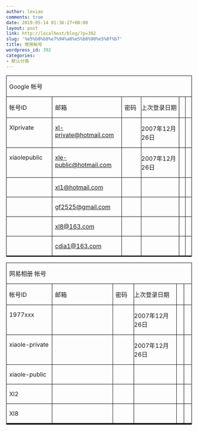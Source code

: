 ```yaml
---
author: lexiao
comments: true
date: 2019-05-14 01:36:27+00:00
layout: post
link: http://localhost/blog/?p=392
slug: '%e5%b8%b8%e7%94%a8%e5%b8%90%e5%8f%b7'
title: 常用帐号
wordpress_id: 392
categories:
- 默认分类
---
```


  










<table cellpadding="0" border="0" style="BORDER-COLLAPSE: collapse" cellspacing="0" >
<tbody >
<tr >

<td width="527" style="BORDER-RIGHT: windowtext 1pt solid; PADDING-RIGHT: 5.4pt; BORDER-TOP: windowtext 1pt solid; PADDING-LEFT: 5.4pt; PADDING-BOTTOM: 0cm; BORDER-LEFT: windowtext 1pt solid; WIDTH: 394.9pt; PADDING-TOP: 0cm; BORDER-BOTTOM: windowtext 1pt solid; BACKGROUND-COLOR: transparent" colspan="6" valign="top" >


Google 帐号

</td>
<tr >

<td width="118" style="BORDER-RIGHT: windowtext 1pt solid; PADDING-RIGHT: 5.4pt; BORDER-TOP: #ece9d8; PADDING-LEFT: 5.4pt; PADDING-BOTTOM: 0cm; BORDER-LEFT: windowtext 1pt solid; WIDTH: 88.8pt; PADDING-TOP: 0cm; BORDER-BOTTOM: windowtext 1pt solid; BACKGROUND-COLOR: transparent" valign="top" >


帐号ID

</td>

<td width="180" style="BORDER-RIGHT: windowtext 1pt solid; PADDING-RIGHT: 5.4pt; BORDER-TOP: #ece9d8; PADDING-LEFT: 5.4pt; PADDING-BOTTOM: 0cm; BORDER-LEFT: #ece9d8; WIDTH: 135pt; PADDING-TOP: 0cm; BORDER-BOTTOM: windowtext 1pt solid; BACKGROUND-COLOR: transparent" valign="top" >


邮箱

</td>

<td width="48" style="BORDER-RIGHT: windowtext 1pt solid; PADDING-RIGHT: 5.4pt; BORDER-TOP: #ece9d8; PADDING-LEFT: 5.4pt; PADDING-BOTTOM: 0cm; BORDER-LEFT: #ece9d8; WIDTH: 36pt; PADDING-TOP: 0cm; BORDER-BOTTOM: windowtext 1pt solid; BACKGROUND-COLOR: transparent" valign="top" >


密码

</td>

<td width="132" style="BORDER-RIGHT: windowtext 1pt solid; PADDING-RIGHT: 0cm; BORDER-TOP: #ece9d8; PADDING-LEFT: 0cm; PADDING-BOTTOM: 0cm; BORDER-LEFT: #ece9d8; WIDTH: 99pt; PADDING-TOP: 0cm; BORDER-BOTTOM: windowtext 1pt solid; BACKGROUND-COLOR: transparent" valign="top" >


上次登录日期

</td>

<td width="24" style="BORDER-RIGHT: windowtext 1pt solid; PADDING-RIGHT: 0cm; BORDER-TOP: #ece9d8; PADDING-LEFT: 0cm; PADDING-BOTTOM: 0cm; BORDER-LEFT: #ece9d8; WIDTH: 18pt; PADDING-TOP: 0cm; BORDER-BOTTOM: windowtext 1pt solid; BACKGROUND-COLOR: transparent" valign="top" >


</td>

<td width="24" style="BORDER-RIGHT: windowtext 1pt solid; PADDING-RIGHT: 0cm; BORDER-TOP: #ece9d8; PADDING-LEFT: 0cm; PADDING-BOTTOM: 0cm; BORDER-LEFT: #ece9d8; WIDTH: 18.1pt; PADDING-TOP: 0cm; BORDER-BOTTOM: windowtext 1pt solid; BACKGROUND-COLOR: transparent" valign="top" >


</td>
<tr >

<td width="118" style="BORDER-RIGHT: windowtext 1pt solid; PADDING-RIGHT: 5.4pt; BORDER-TOP: #ece9d8; PADDING-LEFT: 5.4pt; PADDING-BOTTOM: 0cm; BORDER-LEFT: windowtext 1pt solid; WIDTH: 88.8pt; PADDING-TOP: 0cm; BORDER-BOTTOM: windowtext 1pt solid; BACKGROUND-COLOR: transparent" valign="top" >


Xlprivate

</td>

<td width="180" style="BORDER-RIGHT: windowtext 1pt solid; PADDING-RIGHT: 5.4pt; BORDER-TOP: #ece9d8; PADDING-LEFT: 5.4pt; PADDING-BOTTOM: 0cm; BORDER-LEFT: #ece9d8; WIDTH: 135pt; PADDING-TOP: 0cm; BORDER-BOTTOM: windowtext 1pt solid; BACKGROUND-COLOR: transparent" valign="top" >


xl-private@hotmail.com

</td>

<td width="48" style="BORDER-RIGHT: windowtext 1pt solid; PADDING-RIGHT: 5.4pt; BORDER-TOP: #ece9d8; PADDING-LEFT: 5.4pt; PADDING-BOTTOM: 0cm; BORDER-LEFT: #ece9d8; WIDTH: 36pt; PADDING-TOP: 0cm; BORDER-BOTTOM: windowtext 1pt solid; BACKGROUND-COLOR: transparent" valign="top" >


</td>

<td width="132" style="BORDER-RIGHT: windowtext 1pt solid; PADDING-RIGHT: 0cm; BORDER-TOP: #ece9d8; PADDING-LEFT: 0cm; PADDING-BOTTOM: 0cm; BORDER-LEFT: #ece9d8; WIDTH: 99pt; PADDING-TOP: 0cm; BORDER-BOTTOM: windowtext 1pt solid; BACKGROUND-COLOR: transparent" valign="top" >


2007年12月26日

</td>

<td width="24" style="BORDER-RIGHT: windowtext 1pt solid; PADDING-RIGHT: 0cm; BORDER-TOP: #ece9d8; PADDING-LEFT: 0cm; PADDING-BOTTOM: 0cm; BORDER-LEFT: #ece9d8; WIDTH: 18pt; PADDING-TOP: 0cm; BORDER-BOTTOM: windowtext 1pt solid; BACKGROUND-COLOR: transparent" valign="top" >


</td>

<td width="24" style="BORDER-RIGHT: windowtext 1pt solid; PADDING-RIGHT: 0cm; BORDER-TOP: #ece9d8; PADDING-LEFT: 0cm; PADDING-BOTTOM: 0cm; BORDER-LEFT: #ece9d8; WIDTH: 18.1pt; PADDING-TOP: 0cm; BORDER-BOTTOM: windowtext 1pt solid; BACKGROUND-COLOR: transparent" valign="top" >


</td>
<tr >

<td width="118" style="BORDER-RIGHT: windowtext 1pt solid; PADDING-RIGHT: 5.4pt; BORDER-TOP: #ece9d8; PADDING-LEFT: 5.4pt; PADDING-BOTTOM: 0cm; BORDER-LEFT: windowtext 1pt solid; WIDTH: 88.8pt; PADDING-TOP: 0cm; BORDER-BOTTOM: windowtext 1pt solid; BACKGROUND-COLOR: transparent" valign="top" >


xiaolepublic

</td>

<td width="180" style="BORDER-RIGHT: windowtext 1pt solid; PADDING-RIGHT: 5.4pt; BORDER-TOP: #ece9d8; PADDING-LEFT: 5.4pt; PADDING-BOTTOM: 0cm; BORDER-LEFT: #ece9d8; WIDTH: 135pt; PADDING-TOP: 0cm; BORDER-BOTTOM: windowtext 1pt solid; BACKGROUND-COLOR: transparent" valign="top" >


xle-public@hotmail.com

</td>

<td width="48" style="BORDER-RIGHT: windowtext 1pt solid; PADDING-RIGHT: 5.4pt; BORDER-TOP: #ece9d8; PADDING-LEFT: 5.4pt; PADDING-BOTTOM: 0cm; BORDER-LEFT: #ece9d8; WIDTH: 36pt; PADDING-TOP: 0cm; BORDER-BOTTOM: windowtext 1pt solid; BACKGROUND-COLOR: transparent" valign="top" >


</td>

<td width="132" style="BORDER-RIGHT: windowtext 1pt solid; PADDING-RIGHT: 0cm; BORDER-TOP: #ece9d8; PADDING-LEFT: 0cm; PADDING-BOTTOM: 0cm; BORDER-LEFT: #ece9d8; WIDTH: 99pt; PADDING-TOP: 0cm; BORDER-BOTTOM: windowtext 1pt solid; BACKGROUND-COLOR: transparent" valign="top" >


2007年12月26日

</td>

<td width="24" style="BORDER-RIGHT: windowtext 1pt solid; PADDING-RIGHT: 0cm; BORDER-TOP: #ece9d8; PADDING-LEFT: 0cm; PADDING-BOTTOM: 0cm; BORDER-LEFT: #ece9d8; WIDTH: 18pt; PADDING-TOP: 0cm; BORDER-BOTTOM: windowtext 1pt solid; BACKGROUND-COLOR: transparent" valign="top" >


</td>

<td width="24" style="BORDER-RIGHT: windowtext 1pt solid; PADDING-RIGHT: 0cm; BORDER-TOP: #ece9d8; PADDING-LEFT: 0cm; PADDING-BOTTOM: 0cm; BORDER-LEFT: #ece9d8; WIDTH: 18.1pt; PADDING-TOP: 0cm; BORDER-BOTTOM: windowtext 1pt solid; BACKGROUND-COLOR: transparent" valign="top" >


</td>
<tr >

<td width="118" style="BORDER-RIGHT: windowtext 1pt solid; PADDING-RIGHT: 5.4pt; BORDER-TOP: #ece9d8; PADDING-LEFT: 5.4pt; PADDING-BOTTOM: 0cm; BORDER-LEFT: windowtext 1pt solid; WIDTH: 88.8pt; PADDING-TOP: 0cm; BORDER-BOTTOM: windowtext 1pt solid; BACKGROUND-COLOR: transparent" valign="top" >


</td>

<td width="180" style="BORDER-RIGHT: windowtext 1pt solid; PADDING-RIGHT: 5.4pt; BORDER-TOP: #ece9d8; PADDING-LEFT: 5.4pt; PADDING-BOTTOM: 0cm; BORDER-LEFT: #ece9d8; WIDTH: 135pt; PADDING-TOP: 0cm; BORDER-BOTTOM: windowtext 1pt solid; BACKGROUND-COLOR: transparent" valign="top" >


[xl1@hotmail.com](mailto:xl1@hotmail.com)

</td>

<td width="48" style="BORDER-RIGHT: windowtext 1pt solid; PADDING-RIGHT: 5.4pt; BORDER-TOP: #ece9d8; PADDING-LEFT: 5.4pt; PADDING-BOTTOM: 0cm; BORDER-LEFT: #ece9d8; WIDTH: 36pt; PADDING-TOP: 0cm; BORDER-BOTTOM: windowtext 1pt solid; BACKGROUND-COLOR: transparent" valign="top" >


</td>

<td width="132" style="BORDER-RIGHT: windowtext 1pt solid; PADDING-RIGHT: 0cm; BORDER-TOP: #ece9d8; PADDING-LEFT: 0cm; PADDING-BOTTOM: 0cm; BORDER-LEFT: #ece9d8; WIDTH: 99pt; PADDING-TOP: 0cm; BORDER-BOTTOM: windowtext 1pt solid; BACKGROUND-COLOR: transparent" valign="top" >


</td>

<td width="24" style="BORDER-RIGHT: windowtext 1pt solid; PADDING-RIGHT: 0cm; BORDER-TOP: #ece9d8; PADDING-LEFT: 0cm; PADDING-BOTTOM: 0cm; BORDER-LEFT: #ece9d8; WIDTH: 18pt; PADDING-TOP: 0cm; BORDER-BOTTOM: windowtext 1pt solid; BACKGROUND-COLOR: transparent" valign="top" >


</td>

<td width="24" style="BORDER-RIGHT: windowtext 1pt solid; PADDING-RIGHT: 0cm; BORDER-TOP: #ece9d8; PADDING-LEFT: 0cm; PADDING-BOTTOM: 0cm; BORDER-LEFT: #ece9d8; WIDTH: 18.1pt; PADDING-TOP: 0cm; BORDER-BOTTOM: windowtext 1pt solid; BACKGROUND-COLOR: transparent" valign="top" >


</td>
<tr >

<td width="118" style="BORDER-RIGHT: windowtext 1pt solid; PADDING-RIGHT: 5.4pt; BORDER-TOP: #ece9d8; PADDING-LEFT: 5.4pt; PADDING-BOTTOM: 0cm; BORDER-LEFT: windowtext 1pt solid; WIDTH: 88.8pt; PADDING-TOP: 0cm; BORDER-BOTTOM: windowtext 1pt solid; BACKGROUND-COLOR: transparent" valign="top" >


</td>

<td width="180" style="BORDER-RIGHT: windowtext 1pt solid; PADDING-RIGHT: 5.4pt; BORDER-TOP: #ece9d8; PADDING-LEFT: 5.4pt; PADDING-BOTTOM: 0cm; BORDER-LEFT: #ece9d8; WIDTH: 135pt; PADDING-TOP: 0cm; BORDER-BOTTOM: windowtext 1pt solid; BACKGROUND-COLOR: transparent" valign="top" >


gf2525@gmail.com

</td>

<td width="48" style="BORDER-RIGHT: windowtext 1pt solid; PADDING-RIGHT: 5.4pt; BORDER-TOP: #ece9d8; PADDING-LEFT: 5.4pt; PADDING-BOTTOM: 0cm; BORDER-LEFT: #ece9d8; WIDTH: 36pt; PADDING-TOP: 0cm; BORDER-BOTTOM: windowtext 1pt solid; BACKGROUND-COLOR: transparent" valign="top" >


</td>

<td width="132" style="BORDER-RIGHT: windowtext 1pt solid; PADDING-RIGHT: 0cm; BORDER-TOP: #ece9d8; PADDING-LEFT: 0cm; PADDING-BOTTOM: 0cm; BORDER-LEFT: #ece9d8; WIDTH: 99pt; PADDING-TOP: 0cm; BORDER-BOTTOM: windowtext 1pt solid; BACKGROUND-COLOR: transparent" valign="top" >


</td>

<td width="24" style="BORDER-RIGHT: windowtext 1pt solid; PADDING-RIGHT: 0cm; BORDER-TOP: #ece9d8; PADDING-LEFT: 0cm; PADDING-BOTTOM: 0cm; BORDER-LEFT: #ece9d8; WIDTH: 18pt; PADDING-TOP: 0cm; BORDER-BOTTOM: windowtext 1pt solid; BACKGROUND-COLOR: transparent" valign="top" >


</td>

<td width="24" style="BORDER-RIGHT: windowtext 1pt solid; PADDING-RIGHT: 0cm; BORDER-TOP: #ece9d8; PADDING-LEFT: 0cm; PADDING-BOTTOM: 0cm; BORDER-LEFT: #ece9d8; WIDTH: 18.1pt; PADDING-TOP: 0cm; BORDER-BOTTOM: windowtext 1pt solid; BACKGROUND-COLOR: transparent" valign="top" >


</td>
<tr >

<td width="118" style="BORDER-RIGHT: windowtext 1pt solid; PADDING-RIGHT: 5.4pt; BORDER-TOP: #ece9d8; PADDING-LEFT: 5.4pt; PADDING-BOTTOM: 0cm; BORDER-LEFT: windowtext 1pt solid; WIDTH: 88.8pt; PADDING-TOP: 0cm; BORDER-BOTTOM: windowtext 1pt solid; BACKGROUND-COLOR: transparent" valign="top" >


</td>

<td width="180" style="BORDER-RIGHT: windowtext 1pt solid; PADDING-RIGHT: 5.4pt; BORDER-TOP: #ece9d8; PADDING-LEFT: 5.4pt; PADDING-BOTTOM: 0cm; BORDER-LEFT: #ece9d8; WIDTH: 135pt; PADDING-TOP: 0cm; BORDER-BOTTOM: windowtext 1pt solid; BACKGROUND-COLOR: transparent" valign="top" >


[xl8@163.com](mailto:xl8@163.com)

</td>

<td width="48" style="BORDER-RIGHT: windowtext 1pt solid; PADDING-RIGHT: 5.4pt; BORDER-TOP: #ece9d8; PADDING-LEFT: 5.4pt; PADDING-BOTTOM: 0cm; BORDER-LEFT: #ece9d8; WIDTH: 36pt; PADDING-TOP: 0cm; BORDER-BOTTOM: windowtext 1pt solid; BACKGROUND-COLOR: transparent" valign="top" >


</td>

<td width="132" style="BORDER-RIGHT: windowtext 1pt solid; PADDING-RIGHT: 0cm; BORDER-TOP: #ece9d8; PADDING-LEFT: 0cm; PADDING-BOTTOM: 0cm; BORDER-LEFT: #ece9d8; WIDTH: 99pt; PADDING-TOP: 0cm; BORDER-BOTTOM: windowtext 1pt solid; BACKGROUND-COLOR: transparent" valign="top" >


</td>

<td width="24" style="BORDER-RIGHT: windowtext 1pt solid; PADDING-RIGHT: 0cm; BORDER-TOP: #ece9d8; PADDING-LEFT: 0cm; PADDING-BOTTOM: 0cm; BORDER-LEFT: #ece9d8; WIDTH: 18pt; PADDING-TOP: 0cm; BORDER-BOTTOM: windowtext 1pt solid; BACKGROUND-COLOR: transparent" valign="top" >


</td>

<td width="24" style="BORDER-RIGHT: windowtext 1pt solid; PADDING-RIGHT: 0cm; BORDER-TOP: #ece9d8; PADDING-LEFT: 0cm; PADDING-BOTTOM: 0cm; BORDER-LEFT: #ece9d8; WIDTH: 18.1pt; PADDING-TOP: 0cm; BORDER-BOTTOM: windowtext 1pt solid; BACKGROUND-COLOR: transparent" valign="top" >


</td>
<tr >

<td width="118" style="BORDER-RIGHT: windowtext 1pt solid; PADDING-RIGHT: 5.4pt; BORDER-TOP: #ece9d8; PADDING-LEFT: 5.4pt; PADDING-BOTTOM: 0cm; BORDER-LEFT: windowtext 1pt solid; WIDTH: 88.8pt; PADDING-TOP: 0cm; BORDER-BOTTOM: windowtext 1pt solid; BACKGROUND-COLOR: transparent" valign="top" >


</td>

<td width="180" style="BORDER-RIGHT: windowtext 1pt solid; PADDING-RIGHT: 5.4pt; BORDER-TOP: #ece9d8; PADDING-LEFT: 5.4pt; PADDING-BOTTOM: 0cm; BORDER-LEFT: #ece9d8; WIDTH: 135pt; PADDING-TOP: 0cm; BORDER-BOTTOM: windowtext 1pt solid; BACKGROUND-COLOR: transparent" valign="top" >


[cdia1@163.com](mailto:cdia1@163.com)

</td>

<td width="48" style="BORDER-RIGHT: windowtext 1pt solid; PADDING-RIGHT: 5.4pt; BORDER-TOP: #ece9d8; PADDING-LEFT: 5.4pt; PADDING-BOTTOM: 0cm; BORDER-LEFT: #ece9d8; WIDTH: 36pt; PADDING-TOP: 0cm; BORDER-BOTTOM: windowtext 1pt solid; BACKGROUND-COLOR: transparent" valign="top" >


</td>

<td width="132" style="BORDER-RIGHT: windowtext 1pt solid; PADDING-RIGHT: 0cm; BORDER-TOP: #ece9d8; PADDING-LEFT: 0cm; PADDING-BOTTOM: 0cm; BORDER-LEFT: #ece9d8; WIDTH: 99pt; PADDING-TOP: 0cm; BORDER-BOTTOM: windowtext 1pt solid; BACKGROUND-COLOR: transparent" valign="top" >


</td>

<td width="24" style="BORDER-RIGHT: windowtext 1pt solid; PADDING-RIGHT: 0cm; BORDER-TOP: #ece9d8; PADDING-LEFT: 0cm; PADDING-BOTTOM: 0cm; BORDER-LEFT: #ece9d8; WIDTH: 18pt; PADDING-TOP: 0cm; BORDER-BOTTOM: windowtext 1pt solid; BACKGROUND-COLOR: transparent" valign="top" >


</td>

<td width="24" style="BORDER-RIGHT: windowtext 1pt solid; PADDING-RIGHT: 0cm; BORDER-TOP: #ece9d8; PADDING-LEFT: 0cm; PADDING-BOTTOM: 0cm; BORDER-LEFT: #ece9d8; WIDTH: 18.1pt; PADDING-TOP: 0cm; BORDER-BOTTOM: windowtext 1pt solid; BACKGROUND-COLOR: transparent" valign="top" >


</td>
<tr >

<td width="118" style="BORDER-RIGHT: windowtext 1pt solid; PADDING-RIGHT: 5.4pt; BORDER-TOP: #ece9d8; PADDING-LEFT: 5.4pt; PADDING-BOTTOM: 0cm; BORDER-LEFT: windowtext 1pt solid; WIDTH: 88.8pt; PADDING-TOP: 0cm; BORDER-BOTTOM: windowtext 1pt solid; BACKGROUND-COLOR: transparent" valign="top" >


</td>

<td width="180" style="BORDER-RIGHT: windowtext 1pt solid; PADDING-RIGHT: 5.4pt; BORDER-TOP: #ece9d8; PADDING-LEFT: 5.4pt; PADDING-BOTTOM: 0cm; BORDER-LEFT: #ece9d8; WIDTH: 135pt; PADDING-TOP: 0cm; BORDER-BOTTOM: windowtext 1pt solid; BACKGROUND-COLOR: transparent" valign="top" >


</td>

<td width="48" style="BORDER-RIGHT: windowtext 1pt solid; PADDING-RIGHT: 5.4pt; BORDER-TOP: #ece9d8; PADDING-LEFT: 5.4pt; PADDING-BOTTOM: 0cm; BORDER-LEFT: #ece9d8; WIDTH: 36pt; PADDING-TOP: 0cm; BORDER-BOTTOM: windowtext 1pt solid; BACKGROUND-COLOR: transparent" valign="top" >


</td>

<td width="132" style="BORDER-RIGHT: windowtext 1pt solid; PADDING-RIGHT: 0cm; BORDER-TOP: #ece9d8; PADDING-LEFT: 0cm; PADDING-BOTTOM: 0cm; BORDER-LEFT: #ece9d8; WIDTH: 99pt; PADDING-TOP: 0cm; BORDER-BOTTOM: windowtext 1pt solid; BACKGROUND-COLOR: transparent" valign="top" >


</td>

<td width="24" style="BORDER-RIGHT: windowtext 1pt solid; PADDING-RIGHT: 0cm; BORDER-TOP: #ece9d8; PADDING-LEFT: 0cm; PADDING-BOTTOM: 0cm; BORDER-LEFT: #ece9d8; WIDTH: 18pt; PADDING-TOP: 0cm; BORDER-BOTTOM: windowtext 1pt solid; BACKGROUND-COLOR: transparent" valign="top" >


</td>

<td width="24" style="BORDER-RIGHT: windowtext 1pt solid; PADDING-RIGHT: 0cm; BORDER-TOP: #ece9d8; PADDING-LEFT: 0cm; PADDING-BOTTOM: 0cm; BORDER-LEFT: #ece9d8; WIDTH: 18.1pt; PADDING-TOP: 0cm; BORDER-BOTTOM: windowtext 1pt solid; BACKGROUND-COLOR: transparent" valign="top" >


</td>
<tr >

<td width="118" style="BORDER-RIGHT: windowtext 1pt solid; PADDING-RIGHT: 5.4pt; BORDER-TOP: #ece9d8; PADDING-LEFT: 5.4pt; PADDING-BOTTOM: 0cm; BORDER-LEFT: windowtext 1pt solid; WIDTH: 88.8pt; PADDING-TOP: 0cm; BORDER-BOTTOM: windowtext 1pt solid; BACKGROUND-COLOR: transparent" valign="top" >


</td>

<td width="180" style="BORDER-RIGHT: windowtext 1pt solid; PADDING-RIGHT: 5.4pt; BORDER-TOP: #ece9d8; PADDING-LEFT: 5.4pt; PADDING-BOTTOM: 0cm; BORDER-LEFT: #ece9d8; WIDTH: 135pt; PADDING-TOP: 0cm; BORDER-BOTTOM: windowtext 1pt solid; BACKGROUND-COLOR: transparent" valign="top" >


</td>

<td width="48" style="BORDER-RIGHT: windowtext 1pt solid; PADDING-RIGHT: 5.4pt; BORDER-TOP: #ece9d8; PADDING-LEFT: 5.4pt; PADDING-BOTTOM: 0cm; BORDER-LEFT: #ece9d8; WIDTH: 36pt; PADDING-TOP: 0cm; BORDER-BOTTOM: windowtext 1pt solid; BACKGROUND-COLOR: transparent" valign="top" >


</td>

<td width="132" style="BORDER-RIGHT: windowtext 1pt solid; PADDING-RIGHT: 0cm; BORDER-TOP: #ece9d8; PADDING-LEFT: 0cm; PADDING-BOTTOM: 0cm; BORDER-LEFT: #ece9d8; WIDTH: 99pt; PADDING-TOP: 0cm; BORDER-BOTTOM: windowtext 1pt solid; BACKGROUND-COLOR: transparent" valign="top" >


</td>

<td width="24" style="BORDER-RIGHT: windowtext 1pt solid; PADDING-RIGHT: 0cm; BORDER-TOP: #ece9d8; PADDING-LEFT: 0cm; PADDING-BOTTOM: 0cm; BORDER-LEFT: #ece9d8; WIDTH: 18pt; PADDING-TOP: 0cm; BORDER-BOTTOM: windowtext 1pt solid; BACKGROUND-COLOR: transparent" valign="top" >


</td>

<td width="24" style="BORDER-RIGHT: windowtext 1pt solid; PADDING-RIGHT: 0cm; BORDER-TOP: #ece9d8; PADDING-LEFT: 0cm; PADDING-BOTTOM: 0cm; BORDER-LEFT: #ece9d8; WIDTH: 18.1pt; PADDING-TOP: 0cm; BORDER-BOTTOM: windowtext 1pt solid; BACKGROUND-COLOR: transparent" valign="top" >


</td></tr></tr></tr></tr></tr></tr></tr></tr></tr></tr></tbody></table>











<table cellpadding="0" border="0" style="BORDER-COLLAPSE: collapse; mso-padding-alt: 0cm 0cm 0cm 0cm" cellspacing="0" >
<tbody >
<tr style="mso-yfti-irow: 0; mso-yfti-firstrow: yes" >

<td width="527" style="BORDER-RIGHT: windowtext 1pt solid; PADDING-RIGHT: 5.4pt; BORDER-TOP: windowtext 1pt solid; PADDING-LEFT: 5.4pt; PADDING-BOTTOM: 0cm; BORDER-LEFT: windowtext 1pt solid; WIDTH: 394.9pt; PADDING-TOP: 0cm; BORDER-BOTTOM: windowtext 1pt solid; BACKGROUND-COLOR: transparent" colspan="6" valign="top" >


网易相册 帐号

</td></tr>
<tr style="mso-yfti-irow: 1" >

<td width="118" style="BORDER-RIGHT: windowtext 1pt solid; PADDING-RIGHT: 5.4pt; BORDER-TOP: #ece9d8; PADDING-LEFT: 5.4pt; PADDING-BOTTOM: 0cm; BORDER-LEFT: windowtext 1pt solid; WIDTH: 88.8pt; PADDING-TOP: 0cm; BORDER-BOTTOM: windowtext 1pt solid; BACKGROUND-COLOR: transparent" valign="top" >


帐号ID

</td>

<td width="180" style="BORDER-RIGHT: windowtext 1pt solid; PADDING-RIGHT: 5.4pt; BORDER-TOP: #ece9d8; PADDING-LEFT: 5.4pt; PADDING-BOTTOM: 0cm; BORDER-LEFT: #ece9d8; WIDTH: 135pt; PADDING-TOP: 0cm; BORDER-BOTTOM: windowtext 1pt solid; BACKGROUND-COLOR: transparent" valign="top" >


邮箱

</td>

<td width="48" style="BORDER-RIGHT: windowtext 1pt solid; PADDING-RIGHT: 5.4pt; BORDER-TOP: #ece9d8; PADDING-LEFT: 5.4pt; PADDING-BOTTOM: 0cm; BORDER-LEFT: #ece9d8; WIDTH: 36pt; PADDING-TOP: 0cm; BORDER-BOTTOM: windowtext 1pt solid; BACKGROUND-COLOR: transparent" valign="top" >


密码

</td>

<td width="132" style="BORDER-RIGHT: windowtext 1pt solid; PADDING-RIGHT: 0cm; BORDER-TOP: #ece9d8; PADDING-LEFT: 0cm; PADDING-BOTTOM: 0cm; BORDER-LEFT: #ece9d8; WIDTH: 99pt; PADDING-TOP: 0cm; BORDER-BOTTOM: windowtext 1pt solid; BACKGROUND-COLOR: transparent" valign="top" >


上次登录日期

</td>

<td width="24" style="BORDER-RIGHT: windowtext 1pt solid; PADDING-RIGHT: 0cm; BORDER-TOP: #ece9d8; PADDING-LEFT: 0cm; PADDING-BOTTOM: 0cm; BORDER-LEFT: #ece9d8; WIDTH: 18pt; PADDING-TOP: 0cm; BORDER-BOTTOM: windowtext 1pt solid; BACKGROUND-COLOR: transparent" valign="top" >


</td>

<td width="24" style="BORDER-RIGHT: windowtext 1pt solid; PADDING-RIGHT: 0cm; BORDER-TOP: #ece9d8; PADDING-LEFT: 0cm; PADDING-BOTTOM: 0cm; BORDER-LEFT: #ece9d8; WIDTH: 18.1pt; PADDING-TOP: 0cm; BORDER-BOTTOM: windowtext 1pt solid; BACKGROUND-COLOR: transparent" valign="top" >


</td></tr>
<tr style="mso-yfti-irow: 2" >

<td width="118" style="BORDER-RIGHT: windowtext 1pt solid; PADDING-RIGHT: 5.4pt; BORDER-TOP: #ece9d8; PADDING-LEFT: 5.4pt; PADDING-BOTTOM: 0cm; BORDER-LEFT: windowtext 1pt solid; WIDTH: 88.8pt; PADDING-TOP: 0cm; BORDER-BOTTOM: windowtext 1pt solid; BACKGROUND-COLOR: transparent" valign="top" >


1977xxx

</td>

<td width="180" style="BORDER-RIGHT: windowtext 1pt solid; PADDING-RIGHT: 5.4pt; BORDER-TOP: #ece9d8; PADDING-LEFT: 5.4pt; PADDING-BOTTOM: 0cm; BORDER-LEFT: #ece9d8; WIDTH: 135pt; PADDING-TOP: 0cm; BORDER-BOTTOM: windowtext 1pt solid; BACKGROUND-COLOR: transparent" valign="top" >


</td>

<td width="48" style="BORDER-RIGHT: windowtext 1pt solid; PADDING-RIGHT: 5.4pt; BORDER-TOP: #ece9d8; PADDING-LEFT: 5.4pt; PADDING-BOTTOM: 0cm; BORDER-LEFT: #ece9d8; WIDTH: 36pt; PADDING-TOP: 0cm; BORDER-BOTTOM: windowtext 1pt solid; BACKGROUND-COLOR: transparent" valign="top" >


</td>

<td width="132" style="BORDER-RIGHT: windowtext 1pt solid; PADDING-RIGHT: 0cm; BORDER-TOP: #ece9d8; PADDING-LEFT: 0cm; PADDING-BOTTOM: 0cm; BORDER-LEFT: #ece9d8; WIDTH: 99pt; PADDING-TOP: 0cm; BORDER-BOTTOM: windowtext 1pt solid; BACKGROUND-COLOR: transparent" valign="top" >


2007年12月26日

</td>

<td width="24" style="BORDER-RIGHT: windowtext 1pt solid; PADDING-RIGHT: 0cm; BORDER-TOP: #ece9d8; PADDING-LEFT: 0cm; PADDING-BOTTOM: 0cm; BORDER-LEFT: #ece9d8; WIDTH: 18pt; PADDING-TOP: 0cm; BORDER-BOTTOM: windowtext 1pt solid; BACKGROUND-COLOR: transparent" valign="top" >


</td>

<td width="24" style="BORDER-RIGHT: windowtext 1pt solid; PADDING-RIGHT: 0cm; BORDER-TOP: #ece9d8; PADDING-LEFT: 0cm; PADDING-BOTTOM: 0cm; BORDER-LEFT: #ece9d8; WIDTH: 18.1pt; PADDING-TOP: 0cm; BORDER-BOTTOM: windowtext 1pt solid; BACKGROUND-COLOR: transparent" valign="top" >


</td></tr>
<tr style="mso-yfti-irow: 3" >

<td width="118" style="BORDER-RIGHT: windowtext 1pt solid; PADDING-RIGHT: 5.4pt; BORDER-TOP: #ece9d8; PADDING-LEFT: 5.4pt; PADDING-BOTTOM: 0cm; BORDER-LEFT: windowtext 1pt solid; WIDTH: 88.8pt; PADDING-TOP: 0cm; BORDER-BOTTOM: windowtext 1pt solid; BACKGROUND-COLOR: transparent" valign="top" >


xiaole-private

</td>

<td width="180" style="BORDER-RIGHT: windowtext 1pt solid; PADDING-RIGHT: 5.4pt; BORDER-TOP: #ece9d8; PADDING-LEFT: 5.4pt; PADDING-BOTTOM: 0cm; BORDER-LEFT: #ece9d8; WIDTH: 135pt; PADDING-TOP: 0cm; BORDER-BOTTOM: windowtext 1pt solid; BACKGROUND-COLOR: transparent" valign="top" >


</td>

<td width="48" style="BORDER-RIGHT: windowtext 1pt solid; PADDING-RIGHT: 5.4pt; BORDER-TOP: #ece9d8; PADDING-LEFT: 5.4pt; PADDING-BOTTOM: 0cm; BORDER-LEFT: #ece9d8; WIDTH: 36pt; PADDING-TOP: 0cm; BORDER-BOTTOM: windowtext 1pt solid; BACKGROUND-COLOR: transparent" valign="top" >


</td>

<td width="132" style="BORDER-RIGHT: windowtext 1pt solid; PADDING-RIGHT: 0cm; BORDER-TOP: #ece9d8; PADDING-LEFT: 0cm; PADDING-BOTTOM: 0cm; BORDER-LEFT: #ece9d8; WIDTH: 99pt; PADDING-TOP: 0cm; BORDER-BOTTOM: windowtext 1pt solid; BACKGROUND-COLOR: transparent" valign="top" >


2007年12月26日

</td>

<td width="24" style="BORDER-RIGHT: windowtext 1pt solid; PADDING-RIGHT: 0cm; BORDER-TOP: #ece9d8; PADDING-LEFT: 0cm; PADDING-BOTTOM: 0cm; BORDER-LEFT: #ece9d8; WIDTH: 18pt; PADDING-TOP: 0cm; BORDER-BOTTOM: windowtext 1pt solid; BACKGROUND-COLOR: transparent" valign="top" >


</td>

<td width="24" style="BORDER-RIGHT: windowtext 1pt solid; PADDING-RIGHT: 0cm; BORDER-TOP: #ece9d8; PADDING-LEFT: 0cm; PADDING-BOTTOM: 0cm; BORDER-LEFT: #ece9d8; WIDTH: 18.1pt; PADDING-TOP: 0cm; BORDER-BOTTOM: windowtext 1pt solid; BACKGROUND-COLOR: transparent" valign="top" >


</td></tr>
<tr style="mso-yfti-irow: 4" >

<td width="118" style="BORDER-RIGHT: windowtext 1pt solid; PADDING-RIGHT: 5.4pt; BORDER-TOP: #ece9d8; PADDING-LEFT: 5.4pt; PADDING-BOTTOM: 0cm; BORDER-LEFT: windowtext 1pt solid; WIDTH: 88.8pt; PADDING-TOP: 0cm; BORDER-BOTTOM: windowtext 1pt solid; BACKGROUND-COLOR: transparent" valign="top" >


xiaole-public

</td>

<td width="180" style="BORDER-RIGHT: windowtext 1pt solid; PADDING-RIGHT: 5.4pt; BORDER-TOP: #ece9d8; PADDING-LEFT: 5.4pt; PADDING-BOTTOM: 0cm; BORDER-LEFT: #ece9d8; WIDTH: 135pt; PADDING-TOP: 0cm; BORDER-BOTTOM: windowtext 1pt solid; BACKGROUND-COLOR: transparent" valign="top" >


</td>

<td width="48" style="BORDER-RIGHT: windowtext 1pt solid; PADDING-RIGHT: 5.4pt; BORDER-TOP: #ece9d8; PADDING-LEFT: 5.4pt; PADDING-BOTTOM: 0cm; BORDER-LEFT: #ece9d8; WIDTH: 36pt; PADDING-TOP: 0cm; BORDER-BOTTOM: windowtext 1pt solid; BACKGROUND-COLOR: transparent" valign="top" >


</td>

<td width="132" style="BORDER-RIGHT: windowtext 1pt solid; PADDING-RIGHT: 0cm; BORDER-TOP: #ece9d8; PADDING-LEFT: 0cm; PADDING-BOTTOM: 0cm; BORDER-LEFT: #ece9d8; WIDTH: 99pt; PADDING-TOP: 0cm; BORDER-BOTTOM: windowtext 1pt solid; BACKGROUND-COLOR: transparent" valign="top" >


</td>

<td width="24" style="BORDER-RIGHT: windowtext 1pt solid; PADDING-RIGHT: 0cm; BORDER-TOP: #ece9d8; PADDING-LEFT: 0cm; PADDING-BOTTOM: 0cm; BORDER-LEFT: #ece9d8; WIDTH: 18pt; PADDING-TOP: 0cm; BORDER-BOTTOM: windowtext 1pt solid; BACKGROUND-COLOR: transparent" valign="top" >


</td>

<td width="24" style="BORDER-RIGHT: windowtext 1pt solid; PADDING-RIGHT: 0cm; BORDER-TOP: #ece9d8; PADDING-LEFT: 0cm; PADDING-BOTTOM: 0cm; BORDER-LEFT: #ece9d8; WIDTH: 18.1pt; PADDING-TOP: 0cm; BORDER-BOTTOM: windowtext 1pt solid; BACKGROUND-COLOR: transparent" valign="top" >


</td></tr>
<tr style="mso-yfti-irow: 5" >

<td width="118" style="BORDER-RIGHT: windowtext 1pt solid; PADDING-RIGHT: 5.4pt; BORDER-TOP: #ece9d8; PADDING-LEFT: 5.4pt; PADDING-BOTTOM: 0cm; BORDER-LEFT: windowtext 1pt solid; WIDTH: 88.8pt; PADDING-TOP: 0cm; BORDER-BOTTOM: windowtext 1pt solid; BACKGROUND-COLOR: transparent" valign="top" >


Xl2

</td>

<td width="180" style="BORDER-RIGHT: windowtext 1pt solid; PADDING-RIGHT: 5.4pt; BORDER-TOP: #ece9d8; PADDING-LEFT: 5.4pt; PADDING-BOTTOM: 0cm; BORDER-LEFT: #ece9d8; WIDTH: 135pt; PADDING-TOP: 0cm; BORDER-BOTTOM: windowtext 1pt solid; BACKGROUND-COLOR: transparent" valign="top" >


</td>

<td width="48" style="BORDER-RIGHT: windowtext 1pt solid; PADDING-RIGHT: 5.4pt; BORDER-TOP: #ece9d8; PADDING-LEFT: 5.4pt; PADDING-BOTTOM: 0cm; BORDER-LEFT: #ece9d8; WIDTH: 36pt; PADDING-TOP: 0cm; BORDER-BOTTOM: windowtext 1pt solid; BACKGROUND-COLOR: transparent" valign="top" >


</td>

<td width="132" style="BORDER-RIGHT: windowtext 1pt solid; PADDING-RIGHT: 0cm; BORDER-TOP: #ece9d8; PADDING-LEFT: 0cm; PADDING-BOTTOM: 0cm; BORDER-LEFT: #ece9d8; WIDTH: 99pt; PADDING-TOP: 0cm; BORDER-BOTTOM: windowtext 1pt solid; BACKGROUND-COLOR: transparent" valign="top" >


</td>

<td width="24" style="BORDER-RIGHT: windowtext 1pt solid; PADDING-RIGHT: 0cm; BORDER-TOP: #ece9d8; PADDING-LEFT: 0cm; PADDING-BOTTOM: 0cm; BORDER-LEFT: #ece9d8; WIDTH: 18pt; PADDING-TOP: 0cm; BORDER-BOTTOM: windowtext 1pt solid; BACKGROUND-COLOR: transparent" valign="top" >


</td>

<td width="24" style="BORDER-RIGHT: windowtext 1pt solid; PADDING-RIGHT: 0cm; BORDER-TOP: #ece9d8; PADDING-LEFT: 0cm; PADDING-BOTTOM: 0cm; BORDER-LEFT: #ece9d8; WIDTH: 18.1pt; PADDING-TOP: 0cm; BORDER-BOTTOM: windowtext 1pt solid; BACKGROUND-COLOR: transparent" valign="top" >


</td></tr>
<tr style="mso-yfti-irow: 6" >

<td width="118" style="BORDER-RIGHT: windowtext 1pt solid; PADDING-RIGHT: 5.4pt; BORDER-TOP: #ece9d8; PADDING-LEFT: 5.4pt; PADDING-BOTTOM: 0cm; BORDER-LEFT: windowtext 1pt solid; WIDTH: 88.8pt; PADDING-TOP: 0cm; BORDER-BOTTOM: windowtext 1pt solid; BACKGROUND-COLOR: transparent" valign="top" >


Xl8

</td>

<td width="180" style="BORDER-RIGHT: windowtext 1pt solid; PADDING-RIGHT: 5.4pt; BORDER-TOP: #ece9d8; PADDING-LEFT: 5.4pt; PADDING-BOTTOM: 0cm; BORDER-LEFT: #ece9d8; WIDTH: 135pt; PADDING-TOP: 0cm; BORDER-BOTTOM: windowtext 1pt solid; BACKGROUND-COLOR: transparent" valign="top" >


</td>

<td width="48" style="BORDER-RIGHT: windowtext 1pt solid; PADDING-RIGHT: 5.4pt; BORDER-TOP: #ece9d8; PADDING-LEFT: 5.4pt; PADDING-BOTTOM: 0cm; BORDER-LEFT: #ece9d8; WIDTH: 36pt; PADDING-TOP: 0cm; BORDER-BOTTOM: windowtext 1pt solid; BACKGROUND-COLOR: transparent" valign="top" >


</td>

<td width="132" style="BORDER-RIGHT: windowtext 1pt solid; PADDING-RIGHT: 0cm; BORDER-TOP: #ece9d8; PADDING-LEFT: 0cm; PADDING-BOTTOM: 0cm; BORDER-LEFT: #ece9d8; WIDTH: 99pt; PADDING-TOP: 0cm; BORDER-BOTTOM: windowtext 1pt solid; BACKGROUND-COLOR: transparent" valign="top" >


</td>

<td width="24" style="BORDER-RIGHT: windowtext 1pt solid; PADDING-RIGHT: 0cm; BORDER-TOP: #ece9d8; PADDING-LEFT: 0cm; PADDING-BOTTOM: 0cm; BORDER-LEFT: #ece9d8; WIDTH: 18pt; PADDING-TOP: 0cm; BORDER-BOTTOM: windowtext 1pt solid; BACKGROUND-COLOR: transparent" valign="top" >


</td>

<td width="24" style="BORDER-RIGHT: windowtext 1pt solid; PADDING-RIGHT: 0cm; BORDER-TOP: #ece9d8; PADDING-LEFT: 0cm; PADDING-BOTTOM: 0cm; BORDER-LEFT: #ece9d8; WIDTH: 18.1pt; PADDING-TOP: 0cm; BORDER-BOTTOM: windowtext 1pt solid; BACKGROUND-COLOR: transparent" valign="top" >


</td></tr>
<tr style="mso-yfti-irow: 7" >

<td width="118" style="BORDER-RIGHT: windowtext 1pt solid; PADDING-RIGHT: 5.4pt; BORDER-TOP: #ece9d8; PADDING-LEFT: 5.4pt; PADDING-BOTTOM: 0cm; BORDER-LEFT: windowtext 1pt solid; WIDTH: 88.8pt; PADDING-TOP: 0cm; BORDER-BOTTOM: windowtext 1pt solid; BACKGROUND-COLOR: transparent" valign="top" >


</td>

<td width="180" style="BORDER-RIGHT: windowtext 1pt solid; PADDING-RIGHT: 5.4pt; BORDER-TOP: #ece9d8; PADDING-LEFT: 5.4pt; PADDING-BOTTOM: 0cm; BORDER-LEFT: #ece9d8; WIDTH: 135pt; PADDING-TOP: 0cm; BORDER-BOTTOM: windowtext 1pt solid; BACKGROUND-COLOR: transparent" valign="top" >


</td>

<td width="48" style="BORDER-RIGHT: windowtext 1pt solid; PADDING-RIGHT: 5.4pt; BORDER-TOP: #ece9d8; PADDING-LEFT: 5.4pt; PADDING-BOTTOM: 0cm; BORDER-LEFT: #ece9d8; WIDTH: 36pt; PADDING-TOP: 0cm; BORDER-BOTTOM: windowtext 1pt solid; BACKGROUND-COLOR: transparent" valign="top" >


</td>

<td width="132" style="BORDER-RIGHT: windowtext 1pt solid; PADDING-RIGHT: 0cm; BORDER-TOP: #ece9d8; PADDING-LEFT: 0cm; PADDING-BOTTOM: 0cm; BORDER-LEFT: #ece9d8; WIDTH: 99pt; PADDING-TOP: 0cm; BORDER-BOTTOM: windowtext 1pt solid; BACKGROUND-COLOR: transparent" valign="top" >


</td>

<td width="24" style="BORDER-RIGHT: windowtext 1pt solid; PADDING-RIGHT: 0cm; BORDER-TOP: #ece9d8; PADDING-LEFT: 0cm; PADDING-BOTTOM: 0cm; BORDER-LEFT: #ece9d8; WIDTH: 18pt; PADDING-TOP: 0cm; BORDER-BOTTOM: windowtext 1pt solid; BACKGROUND-COLOR: transparent" valign="top" >


</td>

<td width="24" style="BORDER-RIGHT: windowtext 1pt solid; PADDING-RIGHT: 0cm; BORDER-TOP: #ece9d8; PADDING-LEFT: 0cm; PADDING-BOTTOM: 0cm; BORDER-LEFT: #ece9d8; WIDTH: 18.1pt; PADDING-TOP: 0cm; BORDER-BOTTOM: windowtext 1pt solid; BACKGROUND-COLOR: transparent" valign="top" >


</td></tr>
<tr style="mso-yfti-irow: 8" >

<td width="118" style="BORDER-RIGHT: windowtext 1pt solid; PADDING-RIGHT: 5.4pt; BORDER-TOP: #ece9d8; PADDING-LEFT: 5.4pt; PADDING-BOTTOM: 0cm; BORDER-LEFT: windowtext 1pt solid; WIDTH: 88.8pt; PADDING-TOP: 0cm; BORDER-BOTTOM: windowtext 1pt solid; BACKGROUND-COLOR: transparent" valign="top" >


</td>

<td width="180" style="BORDER-RIGHT: windowtext 1pt solid; PADDING-RIGHT: 5.4pt; BORDER-TOP: #ece9d8; PADDING-LEFT: 5.4pt; PADDING-BOTTOM: 0cm; BORDER-LEFT: #ece9d8; WIDTH: 135pt; PADDING-TOP: 0cm; BORDER-BOTTOM: windowtext 1pt solid; BACKGROUND-COLOR: transparent" valign="top" >


</td>

<td width="48" style="BORDER-RIGHT: windowtext 1pt solid; PADDING-RIGHT: 5.4pt; BORDER-TOP: #ece9d8; PADDING-LEFT: 5.4pt; PADDING-BOTTOM: 0cm; BORDER-LEFT: #ece9d8; WIDTH: 36pt; PADDING-TOP: 0cm; BORDER-BOTTOM: windowtext 1pt solid; BACKGROUND-COLOR: transparent" valign="top" >


</td>

<td width="132" style="BORDER-RIGHT: windowtext 1pt solid; PADDING-RIGHT: 0cm; BORDER-TOP: #ece9d8; PADDING-LEFT: 0cm; PADDING-BOTTOM: 0cm; BORDER-LEFT: #ece9d8; WIDTH: 99pt; PADDING-TOP: 0cm; BORDER-BOTTOM: windowtext 1pt solid; BACKGROUND-COLOR: transparent" valign="top" >


</td>

<td width="24" style="BORDER-RIGHT: windowtext 1pt solid; PADDING-RIGHT: 0cm; BORDER-TOP: #ece9d8; PADDING-LEFT: 0cm; PADDING-BOTTOM: 0cm; BORDER-LEFT: #ece9d8; WIDTH: 18pt; PADDING-TOP: 0cm; BORDER-BOTTOM: windowtext 1pt solid; BACKGROUND-COLOR: transparent" valign="top" >


</td>

<td width="24" style="BORDER-RIGHT: windowtext 1pt solid; PADDING-RIGHT: 0cm; BORDER-TOP: #ece9d8; PADDING-LEFT: 0cm; PADDING-BOTTOM: 0cm; BORDER-LEFT: #ece9d8; WIDTH: 18.1pt; PADDING-TOP: 0cm; BORDER-BOTTOM: windowtext 1pt solid; BACKGROUND-COLOR: transparent" valign="top" >


</td></tr>
<tr style="mso-yfti-irow: 9; mso-yfti-lastrow: yes" >

<td width="118" style="BORDER-RIGHT: windowtext 1pt solid; PADDING-RIGHT: 5.4pt; BORDER-TOP: #ece9d8; PADDING-LEFT: 5.4pt; PADDING-BOTTOM: 0cm; BORDER-LEFT: windowtext 1pt solid; WIDTH: 88.8pt; PADDING-TOP: 0cm; BORDER-BOTTOM: windowtext 1pt solid; BACKGROUND-COLOR: transparent" valign="top" >


</td>

<td width="180" style="BORDER-RIGHT: windowtext 1pt solid; PADDING-RIGHT: 5.4pt; BORDER-TOP: #ece9d8; PADDING-LEFT: 5.4pt; PADDING-BOTTOM: 0cm; BORDER-LEFT: #ece9d8; WIDTH: 135pt; PADDING-TOP: 0cm; BORDER-BOTTOM: windowtext 1pt solid; BACKGROUND-COLOR: transparent" valign="top" >


</td>

<td width="48" style="BORDER-RIGHT: windowtext 1pt solid; PADDING-RIGHT: 5.4pt; BORDER-TOP: #ece9d8; PADDING-LEFT: 5.4pt; PADDING-BOTTOM: 0cm; BORDER-LEFT: #ece9d8; WIDTH: 36pt; PADDING-TOP: 0cm; BORDER-BOTTOM: windowtext 1pt solid; BACKGROUND-COLOR: transparent" valign="top" >


</td>

<td width="132" style="BORDER-RIGHT: windowtext 1pt solid; PADDING-RIGHT: 0cm; BORDER-TOP: #ece9d8; PADDING-LEFT: 0cm; PADDING-BOTTOM: 0cm; BORDER-LEFT: #ece9d8; WIDTH: 99pt; PADDING-TOP: 0cm; BORDER-BOTTOM: windowtext 1pt solid; BACKGROUND-COLOR: transparent" valign="top" >


</td>

<td width="24" style="BORDER-RIGHT: windowtext 1pt solid; PADDING-RIGHT: 0cm; BORDER-TOP: #ece9d8; PADDING-LEFT: 0cm; PADDING-BOTTOM: 0cm; BORDER-LEFT: #ece9d8; WIDTH: 18pt; PADDING-TOP: 0cm; BORDER-BOTTOM: windowtext 1pt solid; BACKGROUND-COLOR: transparent" valign="top" >


</td>

<td width="24" style="BORDER-RIGHT: windowtext 1pt solid; PADDING-RIGHT: 0cm; BORDER-TOP: #ece9d8; PADDING-LEFT: 0cm; PADDING-BOTTOM: 0cm; BORDER-LEFT: #ece9d8; WIDTH: 18.1pt; PADDING-TOP: 0cm; BORDER-BOTTOM: windowtext 1pt solid; BACKGROUND-COLOR: transparent" valign="top" >


</td></tr></tbody></table>










